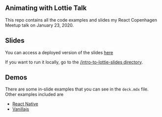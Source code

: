 ## Animating with Lottie Talk

This repo contains all the code examples and slides my React Copenhagen Meetup talk on January 23, 2020.

## Slides

You can access a deployed version of the slides [here](https://intro-to-lottie-slides.pauldariye.now.sh)

If you want to run it locally, go to the [/intro-to-lottie-slides directory](intro-to-lottie-slides/).

## Demos

There are some in-slide examples that you can see in the `deck.mdx` file. Other examples included are

- [React Native](demos/react-native/DemoApp)
- [Vanillajs](demos/vanilla-js)

